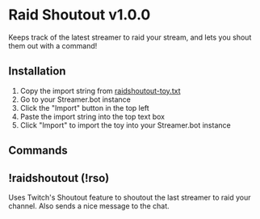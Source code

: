 # Raid Shoutout v1.0.0

Keeps track of the latest streamer to raid your stream, and lets you shout them out with a command!

## Installation

1. Copy the import string from [raidshoutout-toy.txt](./raidshoutout-toy.txt)
2. Go to your Streamer.bot instance
3. Click the "Import" button in the top left
4. Paste the import string into the top text box
5. Click "Import" to import the toy into your Streamer.bot instance

## Commands

## !raidshoutout (!rso)

Uses Twitch's Shoutout feature to shoutout the last streamer to raid your channel. Also sends a nice message to the chat.
